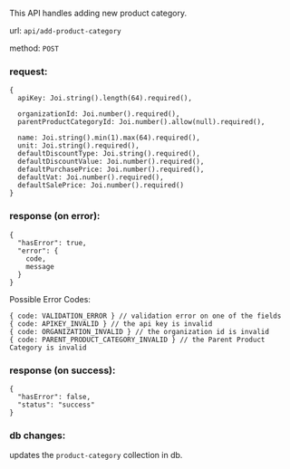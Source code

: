 This API handles adding new product category.

url: `api/add-product-category`

method: `POST`

### request: 
```
{
  apiKey: Joi.string().length(64).required(),

  organizationId: Joi.number().required(),
  parentProductCategoryId: Joi.number().allow(null).required(),

  name: Joi.string().min(1).max(64).required(),
  unit: Joi.string().required(),
  defaultDiscountType: Joi.string().required(),
  defaultDiscountValue: Joi.number().required(),
  defaultPurchasePrice: Joi.number().required(),
  defaultVat: Joi.number().required(),
  defaultSalePrice: Joi.number().required()
}
```

### response (on error):
```
{
  "hasError": true,
  "error": {
    code,
    message
  }
}
```
Possible Error Codes:
```
{ code: VALIDATION_ERROR } // validation error on one of the fields
{ code: APIKEY_INVALID } // the api key is invalid
{ code: ORGANIZATION_INVALID } // the organization id is invalid
{ code: PARENT_PRODUCT_CATEGORY_INVALID } // the Parent Product Category is invalid
```

### response (on success):
```
{
  "hasError": false,
  "status": "success"
}
```

### db changes:
updates the `product-category` collection in db.
